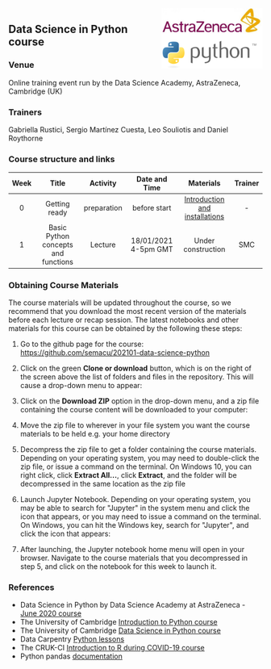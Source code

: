 <img align="right" src=img/course_logo.png width="200">


## Data Science in Python course


### Venue

Online training event run by the Data Science Academy, AstraZeneca, Cambridge (UK)


### Trainers

Gabriella Rustici, Sergio Martínez Cuesta, Leo Souliotis and Daniel Roythorne


### Course structure and links

Week | Title | Activity | Date and Time | Materials | Trainer
:---:|:-----:|:--------:|:----:|:---------:|:----:
0 | Getting ready | preparation | before start | [Introduction and installations](notebooks/week0_materials.ipynb) | -
1 | Basic Python concepts and functions | Lecture | 18/01/2021 4-5pm GMT | Under construction | SMC


### Obtaining Course Materials

The course materials will be updated throughout the course, so we recommend that you download the most recent version of the materials before each lecture or recap session. The latest notebooks and other materials for this course can be obtained by the following these steps:

1. Go to the github page for the course: https://github.com/semacu/202101-data-science-python

2. Click on the green **Clone or download** button, which is on the right of the screen above the list of folders and files in the repository. This will cause a drop-down menu to appear:

3. Click on the **Download ZIP** option in the drop-down menu, and a zip file containing the course content will be downloaded to your computer:

4. Move the zip file to wherever in your file system you want the course materials to be held e.g. your home directory

5. Decompress the zip file to get a folder containing the course materials. Depending on your operating system, you may need to double-click the zip file, or issue a command on the terminal. On Windows 10, you can right click, click **Extract All...**, click **Extract**, and the folder will be decompressed in the same location as the zip file

6. Launch Jupyter Notebook. Depending on your operating system, you may be able to search for \"Jupyter\" in the system menu and click the icon that appears, or you may need to issue a command on the terminal. On Windows, you can hit the Windows key, search for \"Jupyter\", and click the icon that appears:

7. After launching, the Jupyter notebook home menu will open in your browser. Navigate to the course materials that you decompressed in step 5, and click on the notebook for this week to launch it.


### References

- Data Science in Python by Data Science Academy at AstraZeneca - [June 2020 course](https://github.com/semacu/data-science-python)
- The University of Cambridge [Introduction to Python course](https://github.com/pycam/python-basic)
- The University of Cambridge [Data Science in Python course](https://github.com/pycam/python-data-science)
- Data Carpentry [Python lessons](https://datacarpentry.org)
- The CRUK-CI [Introduction to R during COVID-19 course](https://bioinformatics-core-shared-training.github.io/r-intro/)
- Python pandas [documentation](https://pandas.pydata.org/docs/)
